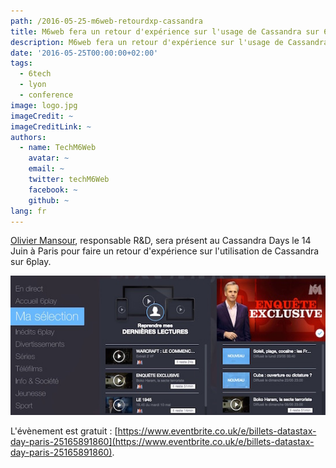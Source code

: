 ```yaml
---
path: /2016-05-25-m6web-retourdxp-cassandra
title: M6web fera un retour d'expérience sur l'usage de Cassandra sur 6play le 14/06/2016
description: M6web fera un retour d'expérience sur l'usage de Cassandra sur 6play le 14/06/2016
date: '2016-05-25T00:00:00+02:00'
tags:
  - 6tech
  - lyon
  - conference
image: logo.jpg
imageCredit: ~
imageCreditLink: ~
authors:
  - name: TechM6Web
    avatar: ~
    email: ~
    twitter: techM6Web
    facebook: ~
    github: ~
lang: fr
---
```


[Olivier Mansour](https://twitter.com/omansour), responsable R&D, sera présent au Cassandra Days le 14 Juin à Paris pour faire un retour d'expérience sur l'utilisation de Cassandra sur 6play.

![capture d'écran 6play](./ma_selection.jpg)

L'évènement est gratuit : [https://www.eventbrite.co.uk/e/billets-datastax-day-paris-25165891860](https://www.eventbrite.co.uk/e/billets-datastax-day-paris-25165891860).
